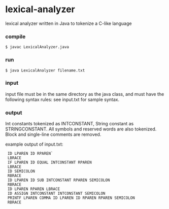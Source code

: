 # lexical-analyzer
lexical analyzer written in Java to tokenize a C-like language

### compile

    $ javac LexicalAnalyzer.java


### run

    $ java LexicalAnalyzer filename.txt


### input

input file must be in the same directory as the java class, and must have the following syntax rules:
see input.txt for sample syntax.


### output

Int constants tokenized as INTCONSTANT, String constant as STRINGCONSTANT.
All symbols and reserved words are also tokenized.
Block and single-line comments are removed.

example output of input.txt:
```
 ID LPAREN ID RPAREN`
 LBRACE 
 IF LPAREN ID EQUAL INTCONSTANT RPAREN 
 LBRACE 
 ID SEMICOLON 
 RBRACE 
 ID LPAREN ID SUB INTCONSTANT RPAREN SEMICOLON 
 RBRACE 
 ID LPAREN RPAREN LBRACE 
 ID ASSIGN INTCONSTANT INTCONSTANT SEMICOLON 
 PRINTF LPAREN COMMA ID LPAREN ID RPAREN RPAREN SEMICOLON 
 RBRACE 
```
